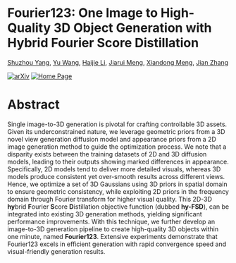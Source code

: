# Fourier123: One Image to High-Quality 3D Object Generation with Hybrid Fourier Score Distillation
[Shuzhou Yang](https://ysz2022.github.io/), [Yu Wang](https://villa.jianzhang.tech/people/yu-wang-%E6%B1%AA%E7%8E%89/), [Haijie Li](https://villa.jianzhang.tech/people/haijie-li-%E6%9D%8E%E6%B5%B7%E6%9D%B0/), [Jiarui Meng](), [Xiandong Meng](), [Jian Zhang](https://jianzhang.tech/)

[![arXiv](https://img.shields.io/badge/arXiv-<Paper>-<COLOR>.svg)](https://arxiv.org/abs/2405.20669)
[![Home Page](https://img.shields.io/badge/Project_Page-<Website>-blue.svg)](https://fourier1-to-3.github.io/)



# Abstract
Single image-to-3D generation is pivotal for crafting controllable 3D assets. Given its underconstrained nature, we leverage geometric priors from a 3D novel view generation diffusion model and appearance priors from a 2D image generation method to guide the optimization process. We note that a disparity exists between the training datasets of 2D and 3D diffusion models, leading to their outputs showing marked differences in appearance. Specifically, 2D models tend to deliver more detailed visuals, whereas 3D models produce consistent yet over-smooth results across different views. Hence, we optimize a set of 3D Gaussians using 3D priors in spatial domain to ensure geometric consistency, while exploiting 2D priors in the frequency domain through Fourier transform for higher visual quality. This 2D-3D **hy**brid **F**ourier **S**core **D**istillation objective function (dubbed **hy-FSD**), can be integrated into existing 3D generation methods, yielding significant performance improvements. With this technique, we further develop an image-to-3D generation pipeline to create high-quality 3D objects within one minute, named **Fourier123**. Extensive experiments demonstrate that Fourier123 excels in efficient generation with rapid convergence speed and visual-friendly generation results.
